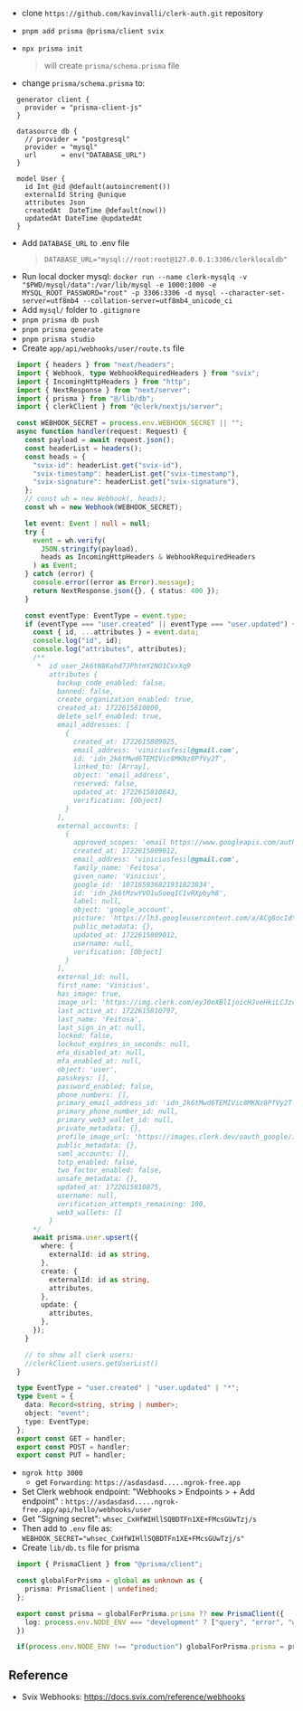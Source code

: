 - clone `https://github.com/kavinvalli/clerk-auth.git` repository
- `pnpm add prisma @prisma/client svix`
- `npx prisma init`
  > will create `prisma/schema.prisma` file

- change `prisma/schema.prisma` to:

```prisma
  generator client {
    provider = "prisma-client-js"
  }

  datasource db {
    // provider = "postgresql"
    provider = "mysql"
    url      = env("DATABASE_URL")
  }

  model User {
    id Int @id @default(autoincrement())
    externalId String @unique
    attributes Json
    createdAt  DateTime @default(now())
    updatedAt DateTime @updatedAt
  }
```

- Add `DATABASE_URL` to .env file
  <!-- > `DATABASE_URL=postgresql://postgres:postgres@localhost:5432/postgres` -->
  > `DATABASE_URL="mysql://root:root@127.0.0.1:3306/clerklocaldb"`
- Run local docker mysql: `docker run --name clerk-mysqlq -v "$PWD/mysql/data":/var/lib/mysql -e 1000:1000 -e MYSQL_ROOT_PASSWORD="root" -p 3306:3306 -d mysql --character-set-server=utf8mb4 --collation-server=utf8mb4_unicode_ci`
- Add `mysql/` folder to `.gitignore`
- `pnpm prisma db push`
- `pnpm prisma generate`
- `pnpm prisma studio`
- Create `app/api/webhooks/user/route.ts` file

```typescript
  import { headers } from "next/headers";
  import { Webhook, type WebhookRequiredHeaders } from "svix";
  import { IncomingHttpHeaders } from "http";
  import { NextResponse } from "next/server";
  import { prisma } from "@/lib/db";
  import { clerkClient } from "@clerk/nextjs/server";

  const WEBHOOK_SECRET = process.env.WEBHOOK_SECRET || "";
  async function handler(request: Request) {
    const payload = await request.json();
    const headerList = headers();
    const heads = {
      "svix-id": headerList.get("svix-id"),
      "svix-timestamp": headerList.get("svix-timestamp"),
      "svix-signature": headerList.get("svix-signature"),
    };
    // const wh = new Webhook(, heads);
    const wh = new Webhook(WEBHOOK_SECRET);

    let event: Event | null = null;
    try {
      event = wh.verify(
        JSON.stringify(payload),
        heads as IncomingHttpHeaders & WebhookRequiredHeaders
      ) as Event;
    } catch (error) {
      console.error((error as Error).message);
      return NextResponse.json({}, { status: 400 });
    }

    const eventType: EventType = event.type;
    if (eventType === "user.created" || eventType === "user.updated") {
      const { id, ...attributes } = event.data;
      console.log("id", id);
      console.log("attributes", attributes);
      /**
       *  id user_2k6tN8Kohd7JPhtmY2NO1CVxXq9
          attributes {
            backup_code_enabled: false,
            banned: false,
            create_organization_enabled: true,
            created_at: 1722615810800,
            delete_self_enabled: true,
            email_addresses: [
              {
                created_at: 1722615809025,
                email_address: 'viniciusfesil@gmail.com',
                id: 'idn_2k6tMwd6TEMIVic8MKNz8PfVy2T',
                linked_to: [Array],
                object: 'email_address',
                reserved: false,
                updated_at: 1722615810843,
                verification: [Object]
              }
            ],
            external_accounts: [
              {
                approved_scopes: 'email https://www.googleapis.com/auth/userinfo.email https://www.googleapis.com/auth/userinfo.profile openid profile',
                created_at: 1722615809012,
                email_address: 'viniciusfesil@gmail.com',
                family_name: 'Feitosa',
                given_name: 'Vinicius',
                google_id: '107165936821931823834',
                id: 'idn_2k6tMzwYVO1uSoeqIC1vRXpbyh8',
                label: null,
                object: 'google_account',
                picture: 'https://lh3.googleusercontent.com/a/ACg8ocIdYNbhJi4irbTPcGITt_h_TyAC8E8qrDbsDdHO64Mu07tKBzDy=s1000-c',
                public_metadata: {},
                updated_at: 1722615809012,
                username: null,
                verification: [Object]
              }
            ],
            external_id: null,
            first_name: 'Vinicius',
            has_image: true,
            image_url: 'https://img.clerk.com/eyJ0eXBlIjoicHJveHkiLCJzcmMiOiJodHRwczovL2ltYWdlcy5jbGVyay5kZXYvb2F1dGhfZ29vZ2xlL2ltZ18yazZ0TjVuR0JFR3dUWDZDcnBlak1MdVU1ZEwifQ',
            last_active_at: 1722615810797,
            last_name: 'Feitosa',
            last_sign_in_at: null,
            locked: false,
            lockout_expires_in_seconds: null,
            mfa_disabled_at: null,
            mfa_enabled_at: null,
            object: 'user',
            passkeys: [],
            password_enabled: false,
            phone_numbers: [],
            primary_email_address_id: 'idn_2k6tMwd6TEMIVic8MKNz8PfVy2T',
            primary_phone_number_id: null,
            primary_web3_wallet_id: null,
            private_metadata: {},
            profile_image_url: 'https://images.clerk.dev/oauth_google/img_2k6tN5nGBEGwTX6CrpejMLuU5dL',
            public_metadata: {},
            saml_accounts: [],
            totp_enabled: false,
            two_factor_enabled: false,
            unsafe_metadata: {},
            updated_at: 1722615810875,
            username: null,
            verification_attempts_remaining: 100,
            web3_wallets: []
          }
      */
      await prisma.user.upsert({
        where: {
          externalId: id as string,
        },
        create: {
          externalId: id as string,
          attributes,
        },
        update: {
          attributes,
        },
      });
    }

    // to show all clerk users:
    //clerkClient.users.getUserList()
  }

  type EventType = "user.created" | "user.updated" | "*";
  type Event = {
    data: Record<string, string | number>;
    object: "event";
    type: EventType;
  };
  export const GET = handler;
  export const POST = handler;
  export const PUT = handler;
```

- `ngrok http 3000`
  - get `Forwarding`: `https://asdasdasd.....ngrok-free.app`
- Set Clerk webhook endpoint: "Webhooks > Endpoints > + Add endpoint" : `https://asdasdasd.....ngrok-free.app/api/hello/webhooks/user`
- Get "Signing secret": `whsec_CxHfWIHllSQBDTFn1XE+FMcsGUwTzj/s`
- Then add to `.env` file as: `WEBHOOK_SECRET="whsec_CxHfWIHllSQBDTFn1XE+FMcsGUwTzj/s"`
- Create `lib/db.ts` file for prisma

```typescript
  import { PrismaClient } from "@prisma/client";

  const globalForPrisma = global as unknown as {
    prisma: PrismaClient | undefined;
  };

  export const prisma = globalForPrisma.prisma ?? new PrismaClient({
    log: process.env.NODE_ENV === "development" ? ["query", "error", "warn"] : ["error"],
  })

  if(process.env.NODE_ENV !== "production") globalForPrisma.prisma = prisma
```

## Reference

- Svix Webhooks: <https://docs.svix.com/reference/webhooks>
